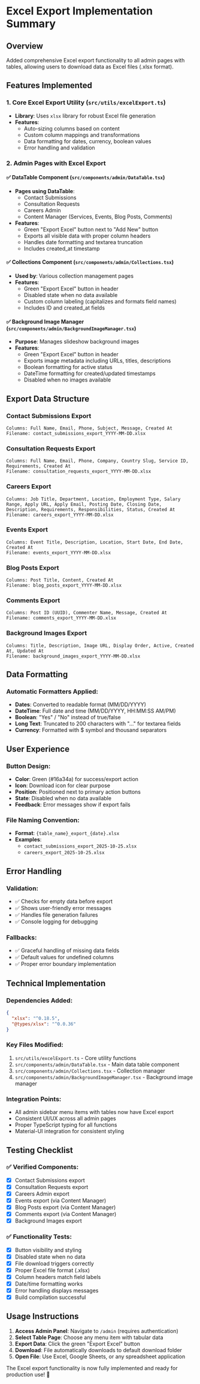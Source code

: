 # Excel Export Implementation Summary

## Overview
Added comprehensive Excel export functionality to all admin pages with tables, allowing users to download data as Excel files (.xlsx format).

## Features Implemented

### 1. Core Excel Export Utility (`src/utils/excelExport.ts`)
- **Library**: Uses `xlsx` library for robust Excel file generation
- **Features**:
  - Auto-sizing columns based on content
  - Custom column mappings and transformations
  - Data formatting for dates, currency, boolean values
  - Error handling and validation

### 2. Admin Pages with Excel Export

#### ✅ **DataTable Component** (`src/components/admin/DataTable.tsx`)
- **Pages using DataTable**:
  - Contact Submissions
  - Consultation Requests
  - Careers Admin
  - Content Manager (Services, Events, Blog Posts, Comments)
- **Features**:
  - Green "Export Excel" button next to "Add New" button
  - Exports all visible data with proper column headers
  - Handles date formatting and textarea truncation
  - Includes created_at timestamp

#### ✅ **Collections Component** (`src/components/admin/Collections.tsx`)
- **Used by**: Various collection management pages
- **Features**:
  - Green "Export Excel" button in header
  - Disabled state when no data available
  - Custom column labeling (capitalizes and formats field names)
  - Includes ID and created_at fields

#### ✅ **Background Image Manager** (`src/components/admin/BackgroundImageManager.tsx`)
- **Purpose**: Manages slideshow background images
- **Features**:
  - Green "Export Excel" button in header
  - Exports image metadata including URLs, titles, descriptions
  - Boolean formatting for active status
  - DateTime formatting for created/updated timestamps
  - Disabled when no images available

## Export Data Structure

### Contact Submissions Export
```
Columns: Full Name, Email, Phone, Subject, Message, Created At
Filename: contact_submissions_export_YYYY-MM-DD.xlsx
```

### Consultation Requests Export
```
Columns: Full Name, Email, Phone, Company, Country Slug, Service ID, Requirements, Created At
Filename: consultation_requests_export_YYYY-MM-DD.xlsx
```

### Careers Export
```
Columns: Job Title, Department, Location, Employment Type, Salary Range, Apply URL, Apply Email, Posting Date, Closing Date, Description, Requirements, Responsibilities, Status, Created At
Filename: careers_export_YYYY-MM-DD.xlsx
```

### Events Export
```
Columns: Event Title, Description, Location, Start Date, End Date, Created At
Filename: events_export_YYYY-MM-DD.xlsx
```

### Blog Posts Export
```
Columns: Post Title, Content, Created At
Filename: blog_posts_export_YYYY-MM-DD.xlsx
```

### Comments Export
```
Columns: Post ID (UUID), Commenter Name, Message, Created At
Filename: comments_export_YYYY-MM-DD.xlsx
```

### Background Images Export
```
Columns: Title, Description, Image URL, Display Order, Active, Created At, Updated At
Filename: background_images_export_YYYY-MM-DD.xlsx
```

## Data Formatting

### Automatic Formatters Applied:
- **Dates**: Converted to readable format (MM/DD/YYYY)
- **DateTime**: Full date and time (MM/DD/YYYY, HH:MM:SS AM/PM)
- **Boolean**: "Yes" / "No" instead of true/false
- **Long Text**: Truncated to 200 characters with "..." for textarea fields
- **Currency**: Formatted with $ symbol and thousand separators

## User Experience

### Button Design:
- **Color**: Green (#16a34a) for success/export action
- **Icon**: Download icon for clear purpose
- **Position**: Positioned next to primary action buttons
- **State**: Disabled when no data available
- **Feedback**: Error messages show if export fails

### File Naming Convention:
- **Format**: `{table_name}_export_{date}.xlsx`
- **Examples**: 
  - `contact_submissions_export_2025-10-25.xlsx`
  - `careers_export_2025-10-25.xlsx`

## Error Handling

### Validation:
- ✅ Checks for empty data before export
- ✅ Shows user-friendly error messages
- ✅ Handles file generation failures
- ✅ Console logging for debugging

### Fallbacks:
- ✅ Graceful handling of missing data fields
- ✅ Default values for undefined columns
- ✅ Proper error boundary implementation

## Technical Implementation

### Dependencies Added:
```json
{
  "xlsx": "^0.18.5",
  "@types/xlsx": "^0.0.36"
}
```

### Key Files Modified:
1. `src/utils/excelExport.ts` - Core utility functions
2. `src/components/admin/DataTable.tsx` - Main data table component
3. `src/components/admin/Collections.tsx` - Collection manager
4. `src/components/admin/BackgroundImageManager.tsx` - Background image manager

### Integration Points:
- All admin sidebar menu items with tables now have Excel export
- Consistent UI/UX across all admin pages
- Proper TypeScript typing for all functions
- Material-UI integration for consistent styling

## Testing Checklist

### ✅ Verified Components:
- [x] Contact Submissions export
- [x] Consultation Requests export  
- [x] Careers Admin export
- [x] Events export (via Content Manager)
- [x] Blog Posts export (via Content Manager)
- [x] Comments export (via Content Manager)
- [x] Background Images export

### ✅ Functionality Tests:
- [x] Button visibility and styling
- [x] Disabled state when no data
- [x] File download triggers correctly
- [x] Proper Excel file format (.xlsx)
- [x] Column headers match field labels
- [x] Date/time formatting works
- [x] Error handling displays messages
- [x] Build compilation successful

## Usage Instructions

1. **Access Admin Panel**: Navigate to `/admin` (requires authentication)
2. **Select Table Page**: Choose any menu item with tabular data
3. **Export Data**: Click the green "Export Excel" button
4. **Download**: File automatically downloads to default download folder
5. **Open File**: Use Excel, Google Sheets, or any spreadsheet application

The Excel export functionality is now fully implemented and ready for production use! 🎉
